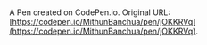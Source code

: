 # 

A Pen created on CodePen.io. Original URL: [https://codepen.io/MithunBanchua/pen/jOKKRVq](https://codepen.io/MithunBanchua/pen/jOKKRVq).

